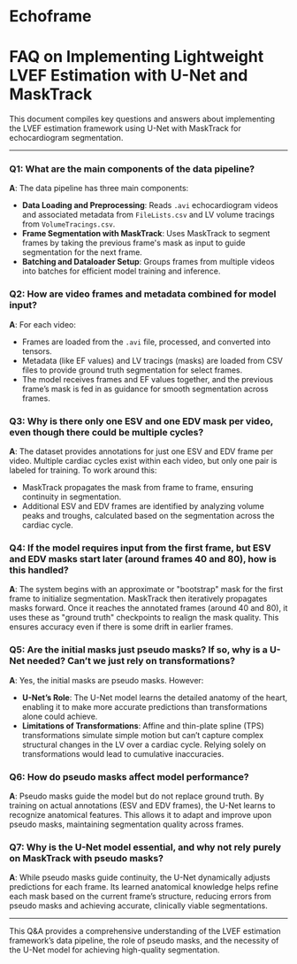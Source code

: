 # Echoframe

# FAQ on Implementing Lightweight LVEF Estimation with U-Net and MaskTrack

This document compiles key questions and answers about implementing the LVEF estimation framework using U-Net with MaskTrack for echocardiogram segmentation.

---

### Q1: What are the main components of the data pipeline?
**A**: The data pipeline has three main components:
   - **Data Loading and Preprocessing**: Reads `.avi` echocardiogram videos and associated metadata from `FileLists.csv` and LV volume tracings from `VolumeTracings.csv`.
   - **Frame Segmentation with MaskTrack**: Uses MaskTrack to segment frames by taking the previous frame's mask as input to guide segmentation for the next frame.
   - **Batching and Dataloader Setup**: Groups frames from multiple videos into batches for efficient model training and inference.

### Q2: How are video frames and metadata combined for model input?
**A**: For each video:
   - Frames are loaded from the `.avi` file, processed, and converted into tensors.
   - Metadata (like EF values) and LV tracings (masks) are loaded from CSV files to provide ground truth segmentation for select frames.
   - The model receives frames and EF values together, and the previous frame’s mask is fed in as guidance for smooth segmentation across frames.

### Q3: Why is there only one ESV and one EDV mask per video, even though there could be multiple cycles?
**A**: The dataset provides annotations for just one ESV and EDV frame per video. Multiple cardiac cycles exist within each video, but only one pair is labeled for training. To work around this:
   - MaskTrack propagates the mask from frame to frame, ensuring continuity in segmentation.
   - Additional ESV and EDV frames are identified by analyzing volume peaks and troughs, calculated based on the segmentation across the cardiac cycle.

### Q4: If the model requires input from the first frame, but ESV and EDV masks start later (around frames 40 and 80), how is this handled?
**A**: The system begins with an approximate or "bootstrap" mask for the first frame to initialize segmentation. MaskTrack then iteratively propagates masks forward. Once it reaches the annotated frames (around 40 and 80), it uses these as "ground truth" checkpoints to realign the mask quality. This ensures accuracy even if there is some drift in earlier frames.

### Q5: Are the initial masks just pseudo masks? If so, why is a U-Net needed? Can’t we just rely on transformations?
**A**: Yes, the initial masks are pseudo masks. However:
   - **U-Net’s Role**: The U-Net model learns the detailed anatomy of the heart, enabling it to make more accurate predictions than transformations alone could achieve.
   - **Limitations of Transformations**: Affine and thin-plate spline (TPS) transformations simulate simple motion but can’t capture complex structural changes in the LV over a cardiac cycle. Relying solely on transformations would lead to cumulative inaccuracies.

### Q6: How do pseudo masks affect model performance?
**A**: Pseudo masks guide the model but do not replace ground truth. By training on actual annotations (ESV and EDV frames), the U-Net learns to recognize anatomical features. This allows it to adapt and improve upon pseudo masks, maintaining segmentation quality across frames.

### Q7: Why is the U-Net model essential, and why not rely purely on MaskTrack with pseudo masks?
**A**: While pseudo masks guide continuity, the U-Net dynamically adjusts predictions for each frame. Its learned anatomical knowledge helps refine each mask based on the current frame’s structure, reducing errors from pseudo masks and achieving accurate, clinically viable segmentations.

---

This Q&A provides a comprehensive understanding of the LVEF estimation framework’s data pipeline, the role of pseudo masks, and the necessity of the U-Net model for achieving high-quality segmentation.

